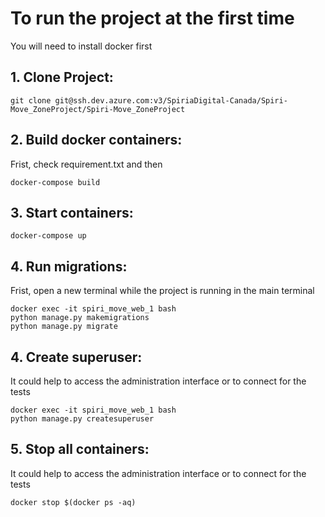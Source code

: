 
# To run the project at the first time

You will need to install docker first

## 1. Clone Project:
~~~~
git clone git@ssh.dev.azure.com:v3/SpiriaDigital-Canada/Spiri-Move_ZoneProject/Spiri-Move_ZoneProject
~~~~

## 2. Build docker containers:
Frist, check requirement.txt and then
~~~~
docker-compose build
~~~~

## 3. Start containers:
~~~~
docker-compose up
~~~~

## 4. Run migrations:
Frist, open a new terminal while the project is running in the main terminal
~~~~
docker exec -it spiri_move_web_1 bash
python manage.py makemigrations
python manage.py migrate
~~~~

## 4. Create superuser:
It could help to access the administration interface or to connect for the tests
~~~~
docker exec -it spiri_move_web_1 bash
python manage.py createsuperuser
~~~~

## 5. Stop all containers:
It could help to access the administration interface or to connect for the tests
~~~~
docker stop $(docker ps -aq)
~~~~



